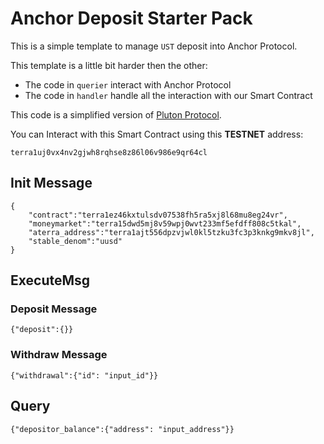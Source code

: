 # Anchor Deposit Starter Pack

This is a simple template to manage `UST` deposit into Anchor Protocol.

This template is a little bit harder then the other:
- The code in `querier` interact with Anchor Protocol
- The code in `handler` handle all the interaction with our Smart Contract

This code is a simplified version of [Pluton Protocol](https://github.com/0x7183/pluton-protocol-core).

You can Interact with this Smart Contract using this **TESTNET** address:

```
terra1uj0vx4nv2gjwh8rqhse8z86l06v986e9qr64cl
```

## Init Message

```
{
    "contract":"terra1ez46kxtulsdv07538fh5ra5xj8l68mu8eg24vr",
    "moneymarket":"terra15dwd5mj8v59wpj0wvt233mf5efdff808c5tkal", 
    "aterra_address":"terra1ajt556dpzvjwl0kl5tzku3fc3p3knkg9mkv8jl", 
    "stable_denom":"uusd"
}
```
## ExecuteMsg

### Deposit Message
```
{"deposit":{}}
```
### Withdraw Message
```
{"withdrawal":{"id": "input_id"}}
```

## Query
```
{"depositor_balance":{"address": "input_address"}}
```
